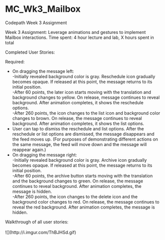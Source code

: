 # MC_Wk3_Mailbox
Codepath Week 3 Assignment

Week 3 Assignment: Leverage animations and gestures to implement Mailbox interactions.
Time spent: 4 hour lecture and lab, X hours spent in total

Completed User Stories:

Required:

<ul><li>On dragging the message left:<br>
	-Initially revealed background color is gray. Reschedule icon gradually becomes opaque. If released at this point, the message returns to its initial position.<br>
	-After 60 points, the later icon starts moving with the translation and background changes to yellow. On release, message continues to reveal background. After animation completes, it shows the reschedule options.<br>
	-After 260 points, the icon changes to the list icon and background color changes to brown. On release, the message continues to reveal background. After animation completes, it shows the list options.<br>
<li>User can tap to dismiss the reschedule and list options. After the reschedule or list options are dismissed, the message disappears and the feed moves up. (For purposes of demonstrating different actions on the same message, the feed will move down and the message will reappear again.)<br>
<li>On dragging the message right:<br>
	-Initially revealed background color is gray. Archive icon gradually becomes opaque. If released at this point, the message returns to its initial position.<br>
	-After 60 points, the archive button starts moving with the translation and the background changes to green. On release, the message continues to reveal background. After animation completes, the message is hidden.<br>
	-After 260 points, the icon changes to the delete icon and the background color changes to 		red. On release, the message continues to reveal the red background. After animation completes, the message is hidden.<br>
</ul>
Walkthrough of all user stories:<br><br>
![](http://i.imgur.com/ThBJHSd.gif)

